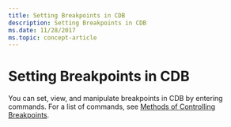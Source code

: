 ```yaml
---
title: Setting Breakpoints in CDB
description: Setting Breakpoints in CDB
ms.date: 11/28/2017
ms.topic: concept-article
---
```


# Setting Breakpoints in CDB


You can set, view, and manipulate breakpoints in CDB by entering commands. For a list of commands, see [Methods of Controlling Breakpoints](methods-of-controlling-breakpoints.md).

 

 
